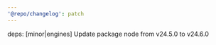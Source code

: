 ```yaml
---
'@repo/changelog': patch
---
```


deps: [minor|engines] Update package node from v24.5.0 to v24.6.0
